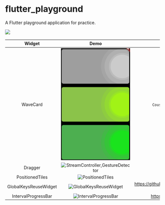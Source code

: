 # flutter_playground

A Flutter playground application for practice.

<img src="http://image.youcute.cn/image/blog/flutter_01.png" width=300 />


|Widget|Demo|Note|
|:---:|:---:|:---:|
|WaveCard|<img src="./art/wave_card.png" width=300 /> |`CoustomPaint` `CoustomPainter` `Canvas` `BlendMode`|
|Dragger|<img src="http://image.youcute.cn/image/blog/flutter_dragger.gif" width=300 alt="StreamController,GestureDetector"/>| `StreamController` `GestureDetector`|
|PositionedTiles|<img alt="PositionedTiles" src="http://image.youcute.cn/image/blog/gifhome_433x532.gif" width=300 />|`UniqueKey`|
|GlobalKeysReuseWidget|<img alt="GlobalKeysReuseWidget" src="http://image.youcute.cn/image/blog/flutter_global_keys_sample.gif" width=300 />| https://github.com/flutter/flutter/issues/16630#issuecomment-498035360|
|IntervalProgressBar| <img alt="IntervalProgressBar" src="https://raw.githubusercontent.com/stefanJi/IntervalProgressBar/master/doc/intervalprogressbar.png" width=300> | https://github.com/stefanJi/IntervalProgressBar |